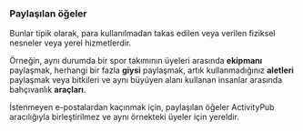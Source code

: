 ### Paylaşılan öğeler
Bunlar tipik olarak, para kullanılmadan takas edilen veya verilen fiziksel nesneler veya yerel hizmetlerdir.

Örneğin, aynı durumda bir spor takımının üyeleri arasında **ekipmanı** paylaşmak, herhangi bir fazla **giysi** paylaşmak, artık kullanmadığınız **aletleri** paylaşmak veya bitkileri ve aynı büyüyen alanı kullanan insanlar arasında bahçıvanlık **araçları**.

İstenmeyen e-postalardan kaçınmak için, paylaşılan öğeler ActivityPub aracılığıyla birleştirilmez ve aynı örnekteki üyeler için yereldir.
